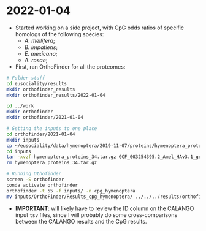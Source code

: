 # 2022-01-04

- Started working on a side project, with CpG odds ratios of specific homologs of the following species:
	- *A. mellifera*;
	- *B. impatiens*;
	- *E. mexicana*;
	- *A. rosae*;
- First, ran OrthoFinder for all the proteomes:
```bash
# Folder stuff
cd eusociality/results
mkdir orthofinder_results
mkdir orthofinder_results/2022-01-04

cd ../work
mkdir orthofinder
mkdir orthofinder/2021-01-04

# Getting the inputs to one place
cd orthofinder/2021-01-04
mkdir inputs
cp ~/eusociality/data/hymenoptera/2019-11-07/proteins/hymenoptera_proteins_34.tar.gz inputs/
cd inputs
tar -xvzf hymenoptera_proteins_34.tar.gz GCF_003254395.2_Amel_HAv3.1_genomic.gbff_nt.fasta.longest.fasta.ids.txt.aa.fa GCF_000188095.2_BIMP_2.1_genomic.gbff_nt.fasta.longest.fasta.ids.txt.aa.fa GCF_001483705.1_ASM148370v1_genomic.gbff_nt.fasta.longest.fasta.ids.txt.aa.fa GCF_000344095.2_Aros_2.0_genomic.gbff_nt.fasta.longest.fasta.ids.txt.aa.fa
rm hymenoptera_proteins_34.tar.gz

# Running Othofinder
screen -S orthofinder
conda activate orthofinder
orthofinder -t 55 -f inputs/ -n cpg_hymenoptera
mv inputs/OrthoFinder/Results_cpg_hymenoptera/ ../../../results/orthofinder_results/2022-01-04/
```
- **IMPORTANT**: will likely have to review the ID column on the CALANGO input `tsv` files, since I will probably do some cross-comparisons between the CALANGO results and the CpG results.